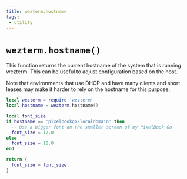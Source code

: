 ```yaml
---
title: wezterm.hostname
tags:
 - utility
---
```


# `wezterm.hostname()`

This function returns the current hostname of the system that is running wezterm.
This can be useful to adjust configuration based on the host.

Note that environments that use DHCP and have many clients and short leases may
make it harder to rely on the hostname for this purpose.

```lua
local wezterm = require 'wezterm'
local hostname = wezterm.hostname()

local font_size
if hostname == 'pixelbookgo-localdomain' then
  -- Use a bigger font on the smaller screen of my PixelBook Go
  font_size = 12.0
else
  font_size = 10.0
end

return {
  font_size = font_size,
}
```


